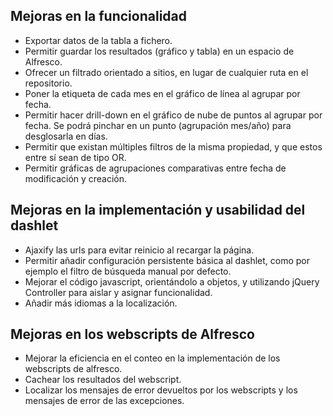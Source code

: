 ## Mejoras en la funcionalidad ##
  * Exportar datos de la tabla a fichero.
  * Permitir guardar los resultados (gráfico y tabla) en un espacio de Alfresco.
  * Ofrecer un filtrado orientado a sitios, en lugar de cualquier ruta en el repositorio.
  * Poner la etiqueta de cada mes en el gráfico de línea al agrupar por fecha.
  * Permitir hacer drill-down en el gráfico de nube de puntos al agrupar por fecha. Se podrá pinchar en un punto (agrupación mes/año) para desglosarla en días.
  * Permitir que existan múltiples filtros de la misma propiedad, y que estos entre sí sean de tipo OR.
  * Permitir gráficas de agrupaciones comparativas entre fecha de modificación y creación.

## Mejoras en la implementación y usabilidad del dashlet ##
  * Ajaxify las urls para evitar reinicio al recargar la página.
  * Permitir añadir configuración persistente básica al dashlet, como por ejemplo el filtro de búsqueda manual por defecto.
  * Mejorar el código javascript, orientándolo a objetos, y utilizando jQuery Controller para aislar y asignar funcionalidad.
  * Añadir más idiomas a la localización.

## Mejoras en los webscripts de Alfresco ##
  * Mejorar la eficiencia en el conteo en la implementación de los webscripts de alfresco.
  * Cachear los resultados del webscript.
  * Localizar los mensajes de error devueltos por los webscripts y los mensajes de error de las excepciones.